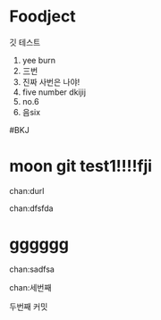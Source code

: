# Foodject 

깃 테스트


1. yee burn
2. 三번
3. 진짜 사번은 나야!
4. five number dkijij
5. no.6
6. 음six

#BKJ

# moon git test1!!!!fji

chan:durl

chan:dfsfda
# gggggg
chan:sadfsa

chan:세번째

두번째 커밋







